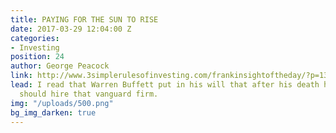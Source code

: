 ```yaml
---
title: PAYING FOR THE SUN TO RISE
date: 2017-03-29 12:04:00 Z
categories:
- Investing
position: 24
author: George Peacock
link: http://www.3simplerulesofinvesting.com/frankinsightoftheday/?p=1327
lead: I read that Warren Buffett put in his will that after his death his trustees
  should hire that vanguard firm.
img: "/uploads/500.png"
bg_img_darken: true
---
```


